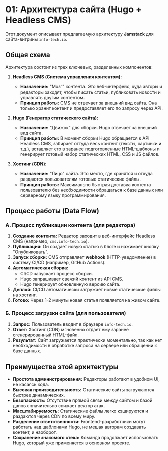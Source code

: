 # 01: Архитектура сайта (Hugo + Headless CMS)

Этот документ описывает предлагаемую архитектуру **Jamstack** для сайта-витрины `info-tech.io`.

## Общая схема

Архитектура состоит из трех ключевых, разделенных компонентов:

1.  **Headless CMS (Система управления контентом):**
    *   **Назначение:** "Мозг" контента. Это веб-интерфейс, куда авторы и редакторы заходят, чтобы писать статьи, публиковать новости и управлять другим контентом.
    *   **Принцип работы:** CMS не отвечает за внешний вид сайта. Она только хранит контент и предоставляет его по запросу через API.

2.  **Hugo (Генератор статического сайта):**
    *   **Назначение:** "Движок" для сборки. Hugo отвечает за внешний вид сайта.
    *   **Принцип работы:** В момент сборки Hugo обращается к API Headless CMS, забирает оттуда весь контент (тексты, картинки и т.д.), вставляет его в заранее подготовленные HTML-шаблоны и генерирует готовый набор статических HTML, CSS и JS файлов.

3.  **Хостинг (CDN):**
    *   **Назначение:** "Лицо" сайта. Это место, где хранятся и откуда раздаются пользователям готовые статические файлы.
    *   **Принцип работы:** Максимально быстрая доставка контента пользователю без необходимости обращаться к базе данных или серверному языку программирования.

## Процесс работы (Data Flow)

### А. Процесс публикации контента (для редактора)

1.  **Создание контента:** Редактор заходит в веб-интерфейс Headless CMS (например, `cms.info-tech.io`).
2.  **Публикация:** Он создает новую статью в блоге и нажимает кнопку "Опубликовать".
3.  **Запуск сборки:** CMS отправляет **webhook** (HTTP-уведомление) в систему CI/CD (например, GitHub Actions).
4.  **Автоматическая сборка:**
    *   CI/CD запускает процесс сборки.
    *   Hugo запрашивает свежий контент из API CMS.
    *   Hugo генерирует обновленную версию сайта.
5.  **Деплой:** CI/CD автоматически загружает новые статические файлы на хостинг.
6.  **Готово:** Через 1-2 минуты новая статья появляется на живом сайте.

### Б. Процесс загрузки сайта (для пользователя)

1.  **Запрос:** Пользователь вводит в браузере `info-tech.io`.
2.  **Ответ:** Хостинг (CDN) мгновенно отдает ему заранее сгенерированный HTML-файл.
3.  **Результат:** Сайт загружается практически моментально, так как нет необходимости в обработке запроса на сервере или обращении к базе данных.

## Преимущества этой архитектуры

*   **Простота администрирования:** Редакторы работают в удобном UI, не касаясь кода.
*   **Высокая производительность:** Статические сайты загружаются быстрее динамических.
*   **Безопасность:** Отсутствие прямой связи между сайтом и базой данных значительно снижает вектор атак.
*   **Масштабируемость:** Статические файлы легко кэшируются и раздаются через CDN по всему миру.
*   **Разделение ответственности:** Frontend-разработчики могут работать над шаблонами Hugo, не мешая авторам создавать контент, и наоборот.
*   **Сохранение знакомого стека:** Команда продолжает использовать Hugo, который уже применяется в основном проекте.
